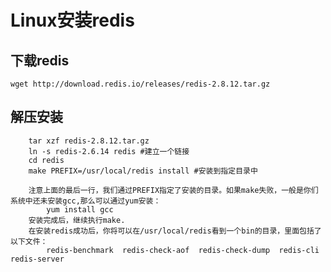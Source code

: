 # Linux安装redis 


## 下载redis
    wget http://download.redis.io/releases/redis-2.8.12.tar.gz


## 解压安装
```
    tar xzf redis-2.8.12.tar.gz
    ln -s redis-2.6.14 redis #建立一个链接 
    cd redis  
    make PREFIX=/usr/local/redis install #安装到指定目录中

    注意上面的最后一行，我们通过PREFIX指定了安装的目录。如果make失败，一般是你们系统中还未安装gcc,那么可以通过yum安装： 
        yum install gcc
    安装完成后，继续执行make. 
    在安装redis成功后，你将可以在/usr/local/redis看到一个bin的目录，里面包括了以下文件：
        redis-benchmark  redis-check-aof  redis-check-dump  redis-cli  redis-server

```





